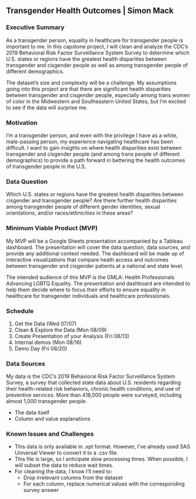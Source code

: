 ## Transgender Health Outcomes | Simon Mack

### Executive Summary
As a transgender person, equality in healthcare for transgender people is important to me. In this capstone project, I will clean and analyze the CDC’s 2019 Behavioral Risk Factor Surveillance System Survey to determine which U.S. states or regions have the greatest health disparities between transgender and cisgender people as well as among transgender people of different demographics.

The dataset’s size and complexity will be a challenge. My assumptions going into this project are that there are significant health disparities between transgender and cisgender people, especially among trans women of color in the Midwestern and Southeastern United States, but I’m excited to see if the data will surprise me.


### Motivation
I’m a transgender person, and even with the privilege I have as a white, male-passing person, my experience navigating healthcare has been difficult. I want to gain insights on where health disparities exist between transgender and cisgender people (and among trans people of different demographics) to provide a path forward in bettering the health outcomes of transgender people in the U.S.


### Data Question
Which U.S. states or regions have the greatest health disparities between cisgender and transgender people? Are there further health disparities among transgender people of different gender identities, sexual orientations, and/or races/ethnicities in these areas?


### Minimum Viable Product (MVP)
My MVP will be a Google Sheets presentation accompanied by a Tableau dashboard. The presentation will cover the data question, data sources, and provide any additional context needed. The dashboard will be made up of interactive visualizations that compare heath access and outcomes between transgender and cisgender patients at a national and state level.

The intended audience of this MVP is the GMLA: Health Professionals Advancing LGBTQ Equality. The presentation and dashboard are intended to help them decide where to focus their efforts to ensure equality in healthcare for transgender individuals and healthcare professionals.


### Schedule
1.	Get the Data (Wed 07/07)
2.	Clean & Explore the Data (Mon 08/09)
3.	Create Presentation of your Analysis (Fri 08/13)
4.	Internal demos (Mon 08/16)
5.	Demo Day (Fri 08/20)


### Data Sources
My data is the CDC’s 2019 Behavioral Risk Factor Surveillance System Survey, a survey that collected state data about U.S. residents regarding their health-related risk behaviors, chronic health conditions, and use of preventive services. More than 418,000 people were surveyed, including almost 1,000 transgender people.
- The data itself
- Column and value explanations


### Known Issues and Challenges
- This data is only available in .xpt format. However, I’ve already used SAS Universal Viewer to convert it to a .csv file.
- This file is large, so I anticipate slow processing times. When possible, I will subset the data to reduce wait times.
- For cleaning the data, I know I’ll need to:
  - Drop irrelevant columns from the dataset
  - For each column, replace numerical values with the corresponding survey answer
